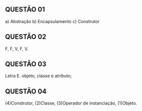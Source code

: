 ## QUESTÃO 01
a) Abstração b) Encapsulamento c) Construtor
## QUESTÃO 02
F, F, V, F, V.
## QUESTÃO 03
Letra E. objeto, classe e atributo;
## QUESTÃO 04
(4)Construtor, (2)Classe, (3)Operador de instanciação, (1)Objeto.
